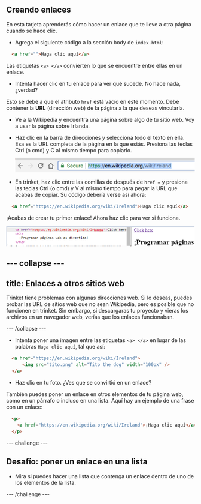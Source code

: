## Creando enlaces

En esta tarjeta aprenderás cómo hacer un enlace que te lleve a otra página cuando se hace clic.

- Agrega el siguiente código a la sección body de `index.html`:

```html
  <a href="">Haga clic aquí</a>
```

Las etiquetas `<a> </a>` convierten lo que se encuentre entre ellas en un enlace.

- Intenta hacer clic en tu enlace para ver qué sucede. No hace nada, ¿verdad?

Esto se debe a que el atributo `href` está vacío en este momento. Debe contener la **URL** (dirección web) de la página a la que deseas vincularla.

- Ve a la Wikipedia y encuentra una página sobre algo de tu sitio web. Voy a usar la página sobre Irlanda.

- Haz clic en la barra de direcciones y selecciona todo el texto en ella. Esa es la URL completa de la página en la que estás. Presiona las teclas <kdb>Ctrl</kdb> (o <kdb>cmd</kdb>) y <kdb>C</kdb> al mismo tiempo para copiarlo.
    
    ![URL en la barra de direcciones](images/AddressBarURL.png)

- En trinket, haz clic entre las comillas de después de `href =` y presiona las teclas <kdb>Ctrl</kdb> (o <kdb>cmd</kdb>) y <kdb>V</kdb> al mismo tiempo para pegar la URL que acabas de copiar. Su código debería verse así ahora:

```html
  <a href="https://en.wikipedia.org/wiki/Ireland">Haga clic aquí</a>
```

¡Acabas de crear tu primer enlace! Ahora haz clic para ver si funciona.

![Etiqueta de enlace](images/egLinkTagWithURL.png)

## \--- collapse \---

## title: Enlaces a otros sitios web

Trinket tiene problemas con algunas direcciones web. Si lo deseas, puedes probar las URL de sitios web que no sean Wikipedia, pero es posible que no funcionen en trinket. Sin embargo, si descargaras tu proyecto y vieras los archivos en un navegador web, verías que los enlaces funcionaban.

\--- /collapse \---

- Intenta poner una imagen entre las etiquetas `<a> </a>` en lugar de las palabras `Haga clic aquí`, tal que así:

```html
  <a href="https://en.wikipedia.org/wiki/Ireland">
      <img src="tito.png" alt="Tito the dog" width="100px" />
  </a>
```

- Haz clic en tu foto. ¿Ves que se convirtió en un enlace?

También puedes poner un enlace en otros elementos de tu página web, como en un párrafo o incluso en una lista. Aquí hay un ejemplo de una frase con un enlace:

```html
  <p>
    <a href="https://en.wikipedia.org/wiki/Ireland">¡Haga clic aquí</a> para leer la página de Wikipedia!
  </p>
```

\--- challenge \---

## Desafío: poner un enlace en una lista

- Mira si puedes hacer una lista que contenga un enlace dentro de uno de los elementos de la lista.

\--- /challenge \---